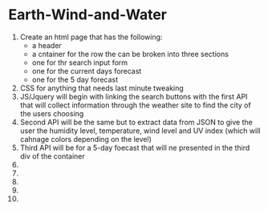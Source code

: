 # Earth-Wind-and-Water

1. Create an html page that has the following:
   - a header
   - a cntainer for the row the can be broken into three sections
   - one for thr search input form
   - one for the current days forecast
   - one for the 5 day forecast
2. CSS for anything that needs last minute tweaking 
3. JS/Jquery will begin with linking the search buttons with the first API that will collect information through the weather site to find the city of the users choosing 
4. Second API will be the same but to extract data from JSON to give the user the humidity level, temperature, wind level and UV index (which will cahnage colors depending on the level)
5. Third API will be for a 5-day foecast that will ne presented in the third div of the container
6.
7.
8.
9.
10.